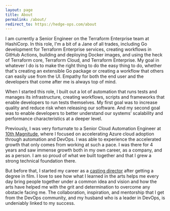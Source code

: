 ```yaml
---
layout: page
title: About
permalink: /about/
redirect_to: https://hedge-ops.com/about
---
```

I am currently a Senior Engineer on the Terraform Enterprise team at HashiCorp. In this role, I'm a bit of a Jane of all trades, including Go development for Terraform Enterprise services, creating workflows in GitHub Actions, building and deploying Docker images, and using the heck of Terraform core, Terraform Cloud, and Terraform Enterprise. My goal in whatever I do is to make the right thing to do the easy thing to do, whether that's creating an extensible Go package or creating a workflow that others can easily use from the UI. Empathy for both the end user and the developers that come after me is always top of mind.

When I started this role, I built out a lot of automation that runs tests and manages its infrastructure, creating workflows, scripts and frameworks that enable developers to run tests themselves. My first goal was to increase quality and reduce risk when releasing our software. And my second goal was to enable developers to better understand our systems’ scalability and performance characteristics at a deeper level.

Previously, I was very forturnate to a Senior Cloud Automation Engineer at [10th Magnitude](https://www.10thmagnitude.com/), where I focused on accelerating Azure cloud adoption through automation and DevOps. I was able to experience the accelerated growth that only comes from working at such a pace. I was there for 4 years and saw immense growth both in my own career, as a company, and as a person. I am so proud of what we built together and that I grew a strong technical foundation there.

But before that, I started my career as a [casting director](http://www.imdb.com/name/nm1805484/?ref_=fn_al_nm_1) after getting a degree in film. I love to see how what I learned in the arts helps me every day bring people together under a common idea and vision and how the arts have helped me with the grit and determination to overcome any obstacle facing me. The collaboration, inspiration, and mentorship that I get from the DevOps community, and my husband who is a leader in DevOps, is undeniably linked to my success.